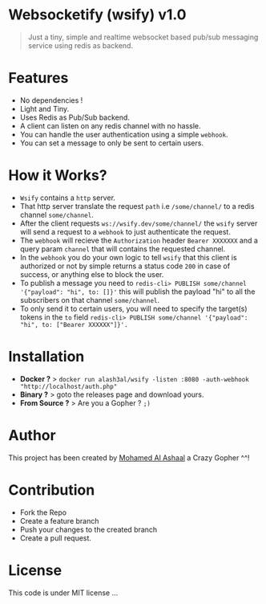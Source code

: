 Websocketify (wsify) v1.0
=========================
> Just a tiny, simple and realtime websocket based pub/sub messaging service using redis as backend.

Features
================
- No dependencies !
- Light and Tiny.
- Uses Redis as Pub/Sub backend.
- A client can listen on any redis channel with no hassle.
- You can handle the user authentication using a simple `webhook`.
- You can set a message to only be sent to certain users.

How it Works?
===============
- `Wsify` contains a `http` server.
- That http server translate the request `path` i.e `/some/channel/` to a redis channel `some/channel`.
- After the client requests `ws://wsify.dev/some/channel/` the `wsify` server will send a request to a `webhook` to just authenticate the request.
- The `webhook` will recieve the `Authorization` header `Bearer XXXXXXX` and a query param `channel` that will contains the requested channel.
- In the `webhook` you do your own logic to tell `wsify` that this client is authorized or not by simple returns a status code `200` in case of success, or anything else to block the user.
- To publish a message you need to `redis-cli> PUBLISH some/channel '{"payload": "hi", to: []}'` this will publish the payload "hi" to all the subscribers on that channel `some/channel`.
- To only send it to certain users, you will need to specify the target(s) tokens in the `to` field `redis-cli> PUBLISH some/channel '{"payload": "hi", to: ["Bearer XXXXXX"]}'.`

Installation
==============

- **Docker ?** > `docker run alash3al/wsify -listen :8080 -auth-webhook "http://localhost/auth.php"`   
- **Binary ?** > goto the releases page and download yours.
- **From Source ?** > Are you a Gopher ? `;)`

Author
=============
This project has been created by [Mohamed Al Ashaal](http://github.com/alash3al) a Crazy Gopher ^^!

Contribution
=============
- Fork the Repo
- Create a feature branch
- Push your changes to the created branch
- Create a pull request.

License
=============
This code is under MIT license ...